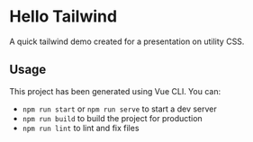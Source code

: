 # Hello Tailwind

A quick tailwind demo created for a presentation on utility CSS.

## Usage

This project has been generated using Vue CLI. You can:

- `npm run start` or `npm run serve` to start a dev server
- `npm run build` to build the project for production
- `npm run lint` to lint and fix files
